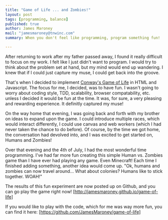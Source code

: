 ```yaml
---
title: "Game of Life ... and Zombies!"
layout: post
tags: [programming, balance]
published: true
author: James Maroney
mail: "jamesmaroney@tnwinc.com"
summary: When you don't feel like programming, program something fun!

---
```


After returning to work after my father passed away, I found it really difficult to focus on my work. I felt like I just
didn't want to program. I would try to think about the problem set at hand, but my mind would end up wandering. I knew that
if I could just capture my muse, I could get back into the groove.

That's when I decided to implement [Conway's Game of Life](http://en.wikipedia.org/wiki/Conway's_Game_of_Life) in HTML and
Javascript. The focus for me, I decided, was to have fun. I wasn't going to worry about coding style, TDD, scalability,
browser compatability, etc. unless I decided it would be fun at the time. It was, for sure, a very pleasing and rewarding
experience. It definitly captured my muse!

On the way home that evening, I was going back and forth with my brother on ideas to expand upon the game. I could introduce
multiple races, which would interact differently, I could use canvas and web workers (which I had never taken the chance
to do before). Of course, by the time we got home, the conversation had devolved into, and I was excited to get started on, 
Humans and Zombies!

Over that evening and the 4th of July, I had the most wonderful time programming. I've had far more fun creating
this simple Human vs. Zombies game than I have ever had playing any game. Even Minecraft! Each time I finished adding something,
another idea would come up. "Ok, humans and zombies can now travel around... What about colonies? Humans like to stick
together. WOAH!"

The results of this fun experiment are now posted up on Github, and you can go play the game right now! 
[http://jamesmaroney.github.io/game-of-life] 

If you would like to play with the code, which for me was way more fun, you can find it here: 
[https://github.com/JamesMaroney/game-of-life]
